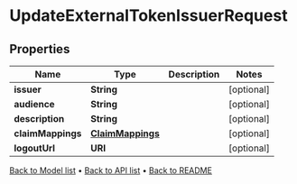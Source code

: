 

# UpdateExternalTokenIssuerRequest


## Properties

| Name | Type | Description | Notes |
|------------ | ------------- | ------------- | -------------|
|**issuer** | **String** |  |  [optional] |
|**audience** | **String** |  |  [optional] |
|**description** | **String** |  |  [optional] |
|**claimMappings** | [**ClaimMappings**](ClaimMappings.md) |  |  [optional] |
|**logoutUrl** | **URI** |  |  [optional] |



[Back to Model list](../README.md#documentation-for-models) &#8226; [Back to API list](../README.md#documentation-for-api-endpoints) &#8226; [Back to README](../README.md)


